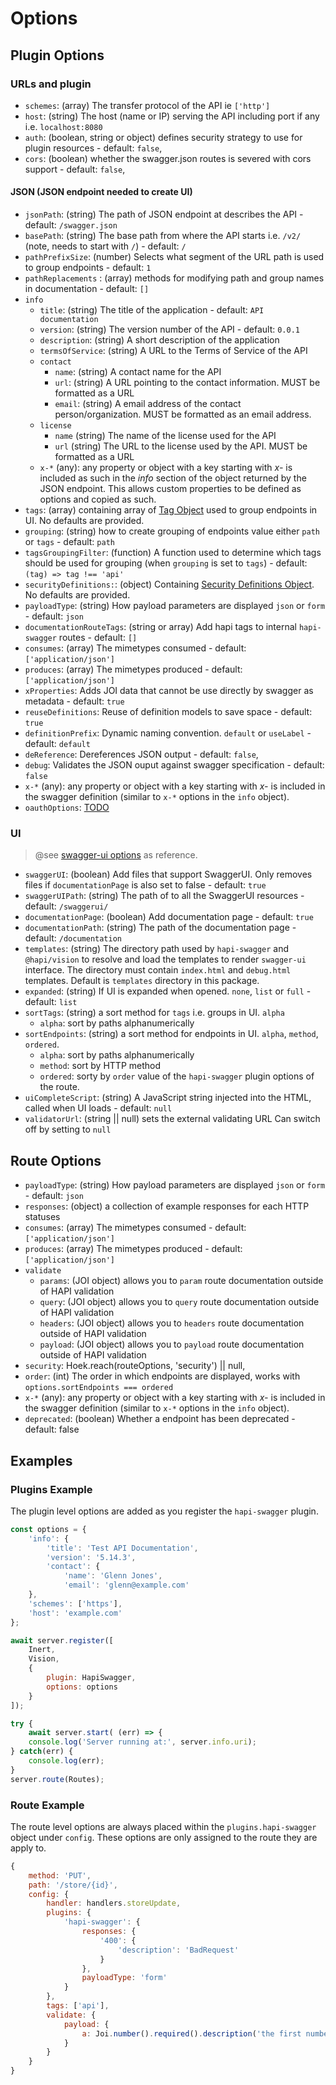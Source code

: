 # Options

## Plugin Options

### URLs and plugin

-   `schemes`: (array) The transfer protocol of the API ie `['http']`
-   `host`: (string) The host (name or IP) serving the API including port if any i.e. `localhost:8080`
-   `auth`: (boolean, string or object) defines security strategy to use for plugin resources - default: `false`,
-   `cors`: (boolean) whether the swagger.json routes is severed with cors support - default: `false`,

#### JSON (JSON endpoint needed to create UI)

-   `jsonPath`: (string) The path of JSON endpoint at describes the API - default: `/swagger.json`
-   `basePath`: (string) The base path from where the API starts i.e. `/v2/` (note, needs to start with `/`) - default: `/`
-   `pathPrefixSize`: (number) Selects what segment of the URL path is used to group endpoints - default: `1`
-   `pathReplacements` : (array) methods for modifying path and group names in documentation - default: `[]`
-   `info`
    -   `title`: (string) The title of the application - default: `API documentation`
    -   `version`: (string) The version number of the API - default: `0.0.1`
    -   `description`: (string) A short description of the application
    -   `termsOfService`: (string) A URL to the Terms of Service of the API
    -   `contact`
        -   `name`: (string) A contact name for the API
        -   `url`: (string) A URL pointing to the contact information. MUST be formatted as a URL
        -   `email`: (string) A email address of the contact person/organization. MUST be formatted as an email address.
    -   `license`
        -   `name` (string) The name of the license used for the API
        -   `url` (string) The URL to the license used by the API. MUST be formatted as a URL
    -   `x-*` (any): any property or object with a key starting with _x-_ is included as such in the _info_ section
        of the object returned by the JSON endpoint. This allows custom properties to be defined as options and
        copied as such.
-   `tags`: (array) containing array of [Tag Object](https://github.com/OAI/OpenAPI-Specification/blob/master/versions/2.0.md#tagObject) used to group endpoints in UI. No defaults are provided.
-   `grouping`: (string) how to create grouping of endpoints value either `path` or `tags` - default: `path`
-   `tagsGroupingFilter`: (function) A function used to determine which tags should be used for grouping (when `grouping` is set to `tags`) - default: `(tag) => tag !== 'api'`
-   `securityDefinitions:`: (object) Containing [Security Definitions Object](https://github.com/OAI/OpenAPI-Specification/blob/master/versions/2.0.md#securityDefinitionsObject). No defaults are provided.
-   `payloadType`: (string) How payload parameters are displayed `json` or `form` - default: `json`
-   `documentationRouteTags`: (string or array) Add hapi tags to internal `hapi-swagger` routes - default: `[]`
-   `consumes`: (array) The mimetypes consumed - default: `['application/json']`
-   `produces`: (array) The mimetypes produced - default: `['application/json']`
-   `xProperties`: Adds JOI data that cannot be use directly by swagger as metadata - default: `true`
-   `reuseDefinitions`: Reuse of definition models to save space - default: `true`
-   `definitionPrefix`: Dynamic naming convention. `default` or `useLabel` - default: `default`
-   `deReference`: Dereferences JSON output - default: `false`,
-   `debug`: Validates the JSON ouput against swagger specification - default: `false`
-   `x-*` (any): any property or object with a key starting with _x-_ is included in the swagger definition (similar to `x-*` options in the `info` object).
-   `oauthOptions`: [TODO](https://github.com/swagger-api/swagger-ui/blob/master/docs/usage/oauth2.md)

### UI

> @see [swagger-ui options](https://github.com/swagger-api/swagger-ui/blob/master/docs/usage/configuration.md) as reference.

-   `swaggerUI`: (boolean) Add files that support SwaggerUI. Only removes files if `documentationPage` is also set to false - default: `true`
-   `swaggerUIPath`: (string) The path of to all the SwaggerUI resources - default: `/swaggerui/`
-   `documentationPage`: (boolean) Add documentation page - default: `true`
-   `documentationPath`: (string) The path of the documentation page - default: `/documentation`
-   `templates`: (string) The directory path used by `hapi-swagger` and `@hapi/vision` to resolve and load the templates to render `swagger-ui` interface. The directory must contain `index.html` and `debug.html` templates. Default is `templates` directory in this package.
-   `expanded`: (string) If UI is expanded when opened. `none`, `list` or `full` - default: `list`
-   `sortTags`: (string) a sort method for `tags` i.e. groups in UI. `alpha`
    -   `alpha`: sort by paths alphanumerically
-   `sortEndpoints`: (string) a sort method for endpoints in UI. `alpha`, `method`, `ordered`.
    -   `alpha`: sort by paths alphanumerically
    -   `method`: sort by HTTP method
    -   `ordered`: sorty by `order` value of the `hapi-swagger` plugin options of the route.
-   `uiCompleteScript`: (string) A JavaScript string injected into the HTML, called when UI loads - default: `null`
-   `validatorUrl`: (string || null) sets the external validating URL Can switch off by setting to `null`

## Route Options

-   `payloadType`: (string) How payload parameters are displayed `json` or `form` - default: `json`
-   `responses`: (object) a collection of example responses for each HTTP statuses
-   `consumes`: (array) The mimetypes consumed - default: `['application/json']`
-   `produces`: (array) The mimetypes produced - default: `['application/json']`
-   `validate`
    -   `params`: (JOI object) allows you to `param` route documentation outside of HAPI validation
    -   `query`: (JOI object) allows you to `query` route documentation outside of HAPI validation
    -   `headers`: (JOI object) allows you to `headers` route documentation outside of HAPI validation
    -   `payload`: (JOI object) allows you to `payload` route documentation outside of HAPI validation
-   `security`: Hoek.reach(routeOptions, 'security') || null,
-   `order`: (int) The order in which endpoints are displayed, works with `options.sortEndpoints === ordered`
-   `x-*` (any): any property or object with a key starting with _x-_ is included in the swagger definition (similar to `x-*` options in the `info` object).
-   `deprecated`: (boolean) Whether a endpoint has been deprecated - default: false

## Examples

### Plugins Example

The plugin level options are added as you register the `hapi-swagger` plugin.

```Javascript
const options = {
    'info': {
        'title': 'Test API Documentation',
        'version': '5.14.3',
        'contact': {
            'name': 'Glenn Jones',
            'email': 'glenn@example.com'
    },
    'schemes': ['https'],
    'host': 'example.com'
};

await server.register([
    Inert,
    Vision,
    {
        plugin: HapiSwagger,
        options: options
    }
]);

try {
    await server.start( (err) => {
    console.log('Server running at:', server.info.uri);
} catch(err) {
    console.log(err);
}
server.route(Routes);
```

### Route Example

The route level options are always placed within the `plugins.hapi-swagger` object under `config`. These options are
only assigned to the route they are apply to.

```Javascript
{
    method: 'PUT',
    path: '/store/{id}',
    config: {
        handler: handlers.storeUpdate,
        plugins: {
            'hapi-swagger': {
                responses: {
                    '400': {
                        'description': 'BadRequest'
                    }
                },
                payloadType: 'form'
            }
        },
        tags: ['api'],
        validate: {
            payload: {
                a: Joi.number().required().description('the first number')
            }
        }
    }
}
```
